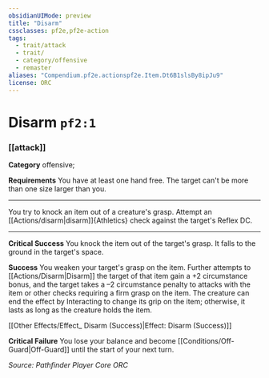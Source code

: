 ```yaml
---
obsidianUIMode: preview
title: "Disarm"
cssclasses: pf2e,pf2e-action
tags:
  - trait/attack
  - trait/
  - category/offensive
  - remaster
aliases: "Compendium.pf2e.actionspf2e.Item.Dt6B1slsBy8ipJu9"
license: ORC
---
```

# Disarm `pf2:1`

### [[attack]]

**Category** offensive; 




**Requirements** You have at least one hand free. The target can't be more than one size larger than you.

* * *

You try to knock an item out of a creature's grasp. Attempt an [[Actions/disarm|disarm]]{Athletics} check against the target's Reflex DC.

* * *

**Critical Success** You knock the item out of the target's grasp. It falls to the ground in the target's space.

**Success** You weaken your target's grasp on the item. Further attempts to [[Actions/Disarm|Disarm]] the target of that item gain a +2 circumstance bonus, and the target takes a –2 circumstance penalty to attacks with the item or other checks requiring a firm grasp on the item. The creature can end the effect by Interacting to change its grip on the item; otherwise, it lasts as long as the creature holds the item.

[[Other Effects/Effect_ Disarm (Success)|Effect: Disarm (Success)]]

**Critical Failure** You lose your balance and become [[Conditions/Off-Guard|Off-Guard]] until the start of your next turn.

*Source: Pathfinder Player Core*
*ORC*
